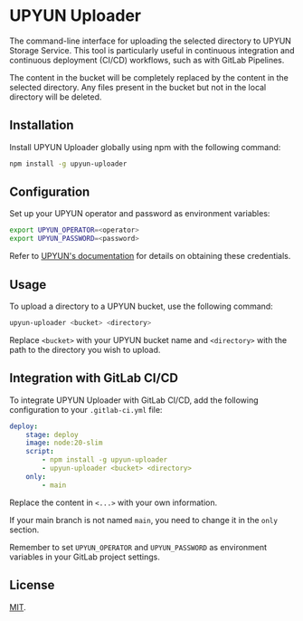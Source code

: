 # UPYUN Uploader

The command-line interface for uploading the selected directory to UPYUN Storage Service. This tool is particularly useful in continuous integration and continuous deployment (CI/CD) workflows, such as with GitLab Pipelines.

The content in the bucket will be completely replaced by the content in the selected directory. Any files present in the bucket but not in the local directory will be deleted.

## Installation

Install UPYUN Uploader globally using npm with the following command:

```bash
npm install -g upyun-uploader
```

## Configuration

Set up your UPYUN operator and password as environment variables:

```bash
export UPYUN_OPERATOR=<operator>
export UPYUN_PASSWORD=<password>
```

Refer to [UPYUN's documentation](https://docs.upyun.com/guide/) for details on obtaining these credentials.

## Usage

To upload a directory to a UPYUN bucket, use the following command:

```bash
upyun-uploader <bucket> <directory>
```

Replace `<bucket>` with your UPYUN bucket name and `<directory>` with the path to the directory you wish to upload.

## Integration with GitLab CI/CD

To integrate UPYUN Uploader with GitLab CI/CD, add the following configuration to your `.gitlab-ci.yml` file:

```yaml
deploy:
    stage: deploy
    image: node:20-slim
    script:
        - npm install -g upyun-uploader
        - upyun-uploader <bucket> <directory>
    only:
        - main
```

Replace the content in `<...>` with your own information.

If your main branch is not named `main`, you need to change it in the `only` section.

Remember to set `UPYUN_OPERATOR` and `UPYUN_PASSWORD` as environment variables in your GitLab project settings.

## License

[MIT](LICENSE).
